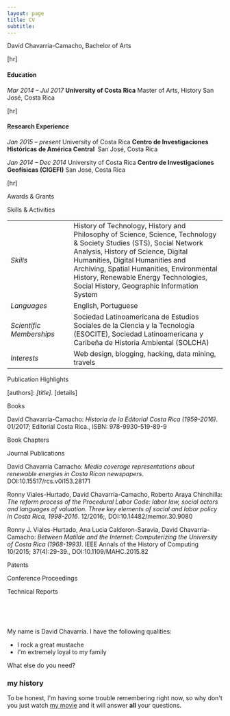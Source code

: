```yaml
---
layout: page
title: CV
subtitle: 
---
```


David Chavarría-Camacho, Bachelor of Arts

[hr]
<h4><strong>Education</strong></h4>
<em>Mar 2014 – Jul 2017</em>
<strong>University of Costa Rica</strong>
Master of Arts, History
San José, Costa Rica

[hr]
<h4>Research Experience</h4>
<em>Jan 2015 – present</em>
University of Costa Rica
<strong>Centro de Investigaciones Históricas de América Central </strong>
San José, Costa Rica

<em>Jan 2014 – Dec 2014</em>
University of Costa Rica
<strong>Centro de Investigaciones Geofísicas (CIGEFI)</strong>
San José, Costa Rica

[hr]

Awards &amp; Grants

Skills &amp; Activities
<table>
<tbody>
<tr>
<td width="151"><em>Skills</em></td>
<td width="490">History of Technology, History and Philosophy of Science, Science, Technology &amp; Society Studies (STS), Social Network Analysis, History of Science, Digital Humanities, Digital Humanities and Archiving, Spatial Humanities, Environmental History, Renewable Energy Technologies, Social History, Geographic Information System</td>
</tr>
<tr>
<td width="151"><em>Languages</em></td>
<td width="490">English, Portuguese</td>
</tr>
<tr>
<td width="151"><em>Scientific Memberships</em></td>
<td width="490">Sociedad Latinoamericana de Estudios Sociales de la Ciencia y la Tecnología (ESOCITE), Sociedad Latinoamericana y Caribeña de Historia Ambiental (SOLCHA)</td>
</tr>
<tr>
<td width="151"><em>Interests</em></td>
<td width="490">Web design, blogging, hacking, data mining, travels</td>
</tr>
</tbody>
</table>
Publication Highlights

[authors]: <em>[title]</em>. [details]

Books

David Chavarría-Camacho: <em>Historia de la Editorial Costa Rica (1959-2016)</em>. 01/2017; Editorial Costa Rica., ISBN: 978-9930-519-89-9

Book Chapters

Journal Publications

David Chavarría Camacho: <em>Media coverage representations about renewable energies in Costa Rican newspapers</em>. DOI:10.15517/rcs.v0i153.28171

Ronny Viales-Hurtado, David Chavarría-Camacho, Roberto Araya Chinchilla: <em>The reform process of the Procedural Labor Code: labor law, social actors and languages of valuation. Three key elements of social and labor policy in Costa Rica, 1998-2016</em>. 12/2016;, DOI:10.14482/memor.30.9080

Ronny J. Viales-Hurtado, Ana Lucia Calderon-Saravia, David Chavarria-Camacho: <em>Between Matilde and the Internet: Computerizing the University of Costa Rica (1968-1993)</em>. IEEE Annals of the History of Computing 10/2015; 37(4):29-39., DOI:10.1109/MAHC.2015.82

Patents

Conference Proceedings

Technical Reports

&nbsp;

&nbsp;

My name is David Chavarría. I have the following qualities:

- I rock a great mustache
- I'm extremely loyal to my family

What else do you need?

### my history

To be honest, I'm having some trouble remembering right now, so why don't you just watch [my movie](http://en.wikipedia.org/wiki/The_Princess_Bride_%28film%29) and it will answer **all** your questions.
